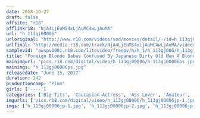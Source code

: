 ```yaml
---
date: 2018-10-27
draft: false
affsite: "r18"
afflinkr18: "NjA4LjEuMS4xLjAuMC4wLjAuMA"
url: "h_113gj00006"
urloriginal: "http://www.r18.com/videos/vod/movies/detail/-/id=h_113gj00006"
urlfinal: "http://media.r18.com/track/NjA4LjEuMS4xLjAuMC4wLjAuMA/videos/vod/movies/detail/-/id=h_113gj00006"
samplevid: "awspv3001.r18.com/litevideo/freepv/h/h_1/h_113gj006/h_113gj006_dmb_w.mp4"
title: "Foreign Blonde Babes Confused By Japanese Dirty Old Men A Blonde Dating Club For The Japanese Business Man The Blonde Babes Club"
mainimgurl: "pics.r18.com/digital/video/h_113gj00006/h_113gj00006ps.jpg"
mainimgs: "h_113gj00006ps.jpg"
releasedate: "June 15, 2017"
duration: 242
productioncomp: "Plum"
girls: ['----']
categories: ['Big Tits', 'Caucasian Actress', 'Ass Lover', 'Amateur', 'Compilation', 'Over 4 Hours']
imgurls: ['pics.r18.com/digital/video/h_113gj00006/h_113gj00006jp-1.jpg', 'pics.r18.com/digital/video/h_113gj00006/h_113gj00006jp-2.jpg', 'pics.r18.com/digital/video/h_113gj00006/h_113gj00006jp-3.jpg', 'pics.r18.com/digital/video/h_113gj00006/h_113gj00006jp-4.jpg', 'pics.r18.com/digital/video/h_113gj00006/h_113gj00006jp-5.jpg', 'pics.r18.com/digital/video/h_113gj00006/h_113gj00006jp-6.jpg', 'pics.r18.com/digital/video/h_113gj00006/h_113gj00006jp-7.jpg', 'pics.r18.com/digital/video/h_113gj00006/h_113gj00006jp-8.jpg', 'pics.r18.com/digital/video/h_113gj00006/h_113gj00006jp-9.jpg', 'pics.r18.com/digital/video/h_113gj00006/h_113gj00006jp-10.jpg', 'pics.r18.com/digital/video/h_113gj00006/h_113gj00006jp-11.jpg', 'pics.r18.com/digital/video/h_113gj00006/h_113gj00006jp-12.jpg', 'pics.r18.com/digital/video/h_113gj00006/h_113gj00006jp-13.jpg', 'pics.r18.com/digital/video/h_113gj00006/h_113gj00006jp-14.jpg', 'pics.r18.com/digital/video/h_113gj00006/h_113gj00006jp-15.jpg', 'pics.r18.com/digital/video/h_113gj00006/h_113gj00006jp-16.jpg', 'pics.r18.com/digital/video/h_113gj00006/h_113gj00006jp-17.jpg', 'pics.r18.com/digital/video/h_113gj00006/h_113gj00006jp-18.jpg', 'pics.r18.com/digital/video/h_113gj00006/h_113gj00006jp-19.jpg', 'pics.r18.com/digital/video/h_113gj00006/h_113gj00006jp-20.jpg']
imgs: ['h_113gj00006jp-1.jpg', 'h_113gj00006jp-2.jpg', 'h_113gj00006jp-3.jpg', 'h_113gj00006jp-4.jpg', 'h_113gj00006jp-5.jpg', 'h_113gj00006jp-6.jpg', 'h_113gj00006jp-7.jpg', 'h_113gj00006jp-8.jpg', 'h_113gj00006jp-9.jpg', 'h_113gj00006jp-10.jpg', 'h_113gj00006jp-11.jpg', 'h_113gj00006jp-12.jpg', 'h_113gj00006jp-13.jpg', 'h_113gj00006jp-14.jpg', 'h_113gj00006jp-15.jpg', 'h_113gj00006jp-16.jpg', 'h_113gj00006jp-17.jpg', 'h_113gj00006jp-18.jpg', 'h_113gj00006jp-19.jpg', 'h_113gj00006jp-20.jpg']
---
```

